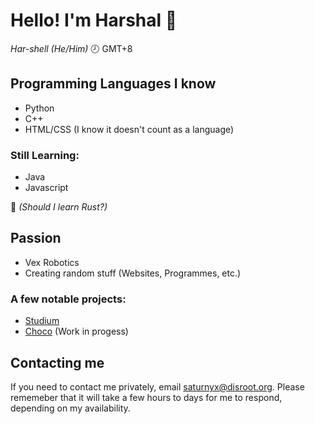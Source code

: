 # Hello! I'm Harshal 👋
_Har-shell (He/Him)_
🕗 GMT+8

## Programming Languages I know
- Python
- C++
- HTML/CSS (I know it doesn't count as a language)
### Still Learning:
- Java
- Javascript

🤔 _(Should I learn Rust?)_

## Passion

- Vex Robotics
- Creating random stuff (Websites, Programmes, etc.)

### A few notable projects:
- [Studium](https://studium.hackclub.app)
- [Choco](https://modrinth.com/mod/choco-by-saturnyx) (Work in progess)

## Contacting me
If you need to contact me privately, email <saturnyx@disroot.org>. Please rememeber that it will take a few hours to days for me to respond, depending on my availability.
<!---
Harshal-ACSI/Harshal-ACSI is a ✨ special ✨ repository because its `README.md` (this file) appears on your GitHub profile.
You can click the Preview link to take a look at your changes.
--->
